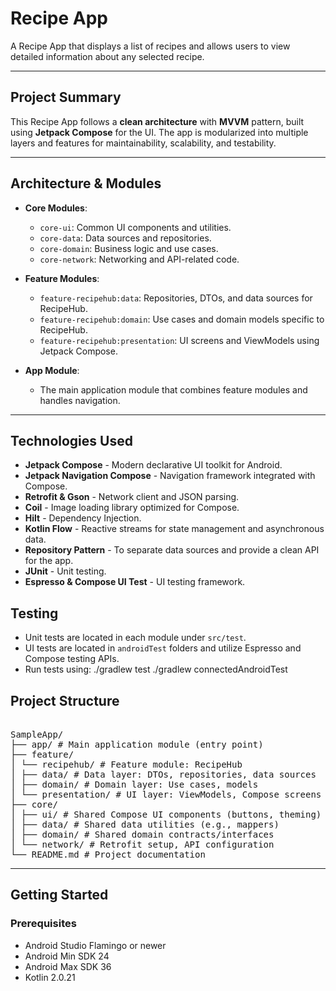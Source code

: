 # Recipe App

A Recipe App that displays a list of recipes and allows users to view detailed information about any selected recipe.

---

## Project Summary

This Recipe App follows a **clean architecture** with **MVVM** pattern, built using **Jetpack Compose** for the UI. The app is modularized into multiple layers and features for maintainability, scalability, and testability.

---

## Architecture & Modules

- **Core Modules**:
    - `core-ui`: Common UI components and utilities.
    - `core-data`: Data sources and repositories.
    - `core-domain`: Business logic and use cases.
    - `core-network`: Networking and API-related code.

- **Feature Modules**:
  - `feature-recipehub:data`: Repositories, DTOs, and data sources for RecipeHub.
  - `feature-recipehub:domain`: Use cases and domain models specific to RecipeHub.
  - `feature-recipehub:presentation`: UI screens and ViewModels using Jetpack Compose.

- **App Module**:
    - The main application module that combines feature modules and handles navigation.

---

## Technologies Used

- **Jetpack Compose** - Modern declarative UI toolkit for Android.
- **Jetpack Navigation Compose** - Navigation framework integrated with Compose.
- **Retrofit & Gson** - Network client and JSON parsing.
- **Coil** - Image loading library optimized for Compose.
- **Hilt** - Dependency Injection.
- **Kotlin Flow** - Reactive streams for state management and asynchronous data.
- **Repository Pattern** - To separate data sources and provide a clean API for the app.
- **JUnit** - Unit testing.
- **Espresso & Compose UI Test** - UI testing framework.

## Testing

- Unit tests are located in each module under `src/test`.
- UI tests are located in `androidTest` folders and utilize Espresso and Compose testing APIs.
- Run tests using:
  ./gradlew test
  ./gradlew connectedAndroidTest

## Project Structure
<pre> 
SampleApp/
├── app/ # Main application module (entry point)
├── feature/
│ └── recipehub/ # Feature module: RecipeHub
│ ├── data/ # Data layer: DTOs, repositories, data sources
│ ├── domain/ # Domain layer: Use cases, models
│ └── presentation/ # UI layer: ViewModels, Compose screens
├── core/
│ ├── ui/ # Shared Compose UI components (buttons, theming)
│ ├── data/ # Shared data utilities (e.g., mappers)
│ ├── domain/ # Shared domain contracts/interfaces
│ └── network/ # Retrofit setup, API configuration
└── README.md # Project documentation
</pre>
---

## Getting Started

### Prerequisites
- Android Studio Flamingo or newer
- Android Min SDK 24
- Android Max SDK 36
- Kotlin 2.0.21


